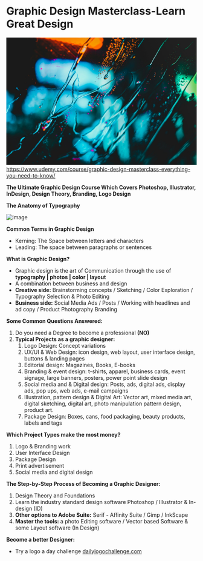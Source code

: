 # Graphic Design Masterclass-Learn Great Design

![image](/Images/Banner.jpg)
https://www.udemy.com/course/graphic-design-masterclass-everything-you-need-to-know/

**The Ultimate Graphic Design Course Which Covers Photoshop, Illustrator, InDesign, Design Theory, Branding, Logo Design**

**The Anatomy of Typography**

![image](/Images/TheAnatomyofTypography-Poster.jpg)

**Common Terms in Graphic Design**

- Kerning: The Space between letters and characters
- Leading: The space between paragraphs or sentences

**What is Graphic Design?**

- Graphic design is the art of Communication through the use of **typography | photos | color | layout**
- A combination between business and design
- **Creative side:** Brainstorming concepts / Sketching / Color Exploration / Typography Selection & Photo Editing
- **Business side:** Social Media Ads / Posts / Working with headlines and ad copy / Product Photography Branding

**Some Common Questions Answered:**

1. Do you need a Degree to become a professional **(NO)**
2. **Typical Projects as a graphic designer:**
   1. Logo Design: Concept variations
   2. UX/UI & Web Design: icon design, web layout, user interface design, buttons & landing pages
   3. Editorial design: Magazines, Books, E-books
   4. Branding & event design: t-shirts, apparel, business cards, event signage, large banners, posters, power point slide design
   5. Social media and & Digital design: Posts, ads, digital ads, display ads, pop ups, web ads, e-mail campaigns
   6. Illustration, pattern design & Digital Art: Vector art, mixed media art, digital sketching, digital art, photo manipulation pattern design, product art.
   7. Package Design: Boxes, cans, food packaging, beauty products, labels and tags

**Which Project Types make the most money?**

1. Logo & Branding work
2. User Interface Design
3. Package Design
4. Print advertisement
5. Social media and digital design

**The Step-by-Step Process of Becoming a Graphic Designer:**

1. Design Theory and Foundations
2. Learn the industry standard design software Photoshop / Illustrator & In-design (ID)
3. **Other options to Adobe Suite:** Serif - Affinity Suite / Gimp / InkScape
4. **Master the tools:** a photo Editing software / Vector based Software & some Layout software (In Design)

**Become a better Designer:**

- Try a logo a day challenge [dailylogochallenge.com](http://dailylogochallenge.com)
